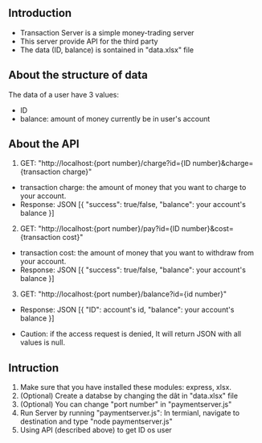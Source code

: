 ## Introduction
- Transaction Server is a simple money-trading server
- This server provide API for the third party
- The data (ID, balance) is sontained in "data.xlsx" file
## About the structure of data
The data of a user have 3 values:
- ID
- balance: amount of money currently be in user's account
## About the API
1. GET: "http://localhost:{port number}/charge?id={ID number}&charge={transaction charge}"
* transaction charge: the amount of money that you want to charge to your account. 
* Response: JSON 
[{
  "success": true/false,
  "balance": your account's balance
}]
2. GET: "http://localhost:{port number}/pay?id={ID number}&cost={transaction cost}"
* transaction cost: the amount of money that you want to withdraw from your account. 
* Response: JSON 
[{
  "success": true/false,
  "balance": your account's balance
}]
3. GET: "http://localhost:{port number}/balance?id={id number}"
* Response: JSON 
[{
  "ID": account's id,
  "balance": your account's balance
}]
 
* Caution: if the access request is denied, It will return JSON with all values is null.
## Intruction
1. Make sure that you have installed these modules: express, xlsx.
2. (Optional) Create a databse by changing the dât in "data.xlsx" file
3. (Optional) You can change "port number" in "paymentserver.js"
4. Run Server by running "paymentserver.js": In termianl, navigate to destination and type "node paymentserver.js"
5. Using API (described above) to get ID os user
